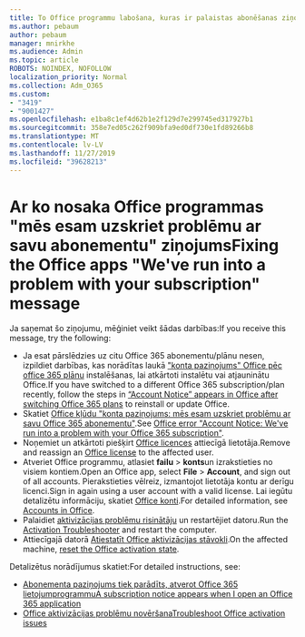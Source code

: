 ```yaml
---
title: To Office programmu labošana, kuras ir palaistas abonēšanas ziņojumā
ms.author: pebaum
author: pebaum
manager: mnirkhe
ms.audience: Admin
ms.topic: article
ROBOTS: NOINDEX, NOFOLLOW
localization_priority: Normal
ms.collection: Adm_O365
ms.custom:
- "3419"
- "9001427"
ms.openlocfilehash: e1ba8c1ef4d62b1e2f129d7e299745ed317927b1
ms.sourcegitcommit: 358e7ed05c262f909bfa9ed0df730e1fd89266b8
ms.translationtype: MT
ms.contentlocale: lv-LV
ms.lasthandoff: 11/27/2019
ms.locfileid: "39628213"
---
```

# <a name="fixing-the-office-apps-weve-run-into-a-problem-with-your-subscription-message"></a><span data-ttu-id="1476c-102">Ar ko nosaka Office programmas "mēs esam uzskriet problēmu ar savu abonementu" ziņojums</span><span class="sxs-lookup"><span data-stu-id="1476c-102">Fixing the Office apps "We've run into a problem with your subscription" message</span></span>

<span data-ttu-id="1476c-103">Ja saņemat šo ziņojumu, mēģiniet veikt šādas darbības:</span><span class="sxs-lookup"><span data-stu-id="1476c-103">If you receive this message, try the following:</span></span>

- <span data-ttu-id="1476c-104">Ja esat pārslēdzies uz citu Office 365 abonementu/plānu nesen, izpildiet darbības, kas norādītas laukā ["konta paziņojums" Office pēc office 365 plānu](https://support.office.com/article/account-notice-appears-in-office-after-switching-office-365-plans-857dc33a-1efc-4ce7-ac3f-ef616314e27d) instalēšanas, lai atkārtoti instalētu vai atjauninātu Office.</span><span class="sxs-lookup"><span data-stu-id="1476c-104">If you have switched to a different Office 365 subscription/plan recently, follow the steps in [“Account Notice” appears in Office after switching Office 365 plans](https://support.office.com/article/account-notice-appears-in-office-after-switching-office-365-plans-857dc33a-1efc-4ce7-ac3f-ef616314e27d) to reinstall or update Office.</span></span>
- <span data-ttu-id="1476c-105">Skatiet [Office kļūdu "konta paziņojums: mēs esam uzskriet problēmu ar savu Office 365 abonementu"](https://support.office.com/article/office-error-account-notice-we-ve-run-into-a-problem-with-your-office-365-subscription-17f71ecb-f53c-4f3d-ae18-7230ca1594c1).</span><span class="sxs-lookup"><span data-stu-id="1476c-105">See [Office error "Account Notice: We've run into a problem with your Office 365 subscription"](https://support.office.com/article/office-error-account-notice-we-ve-run-into-a-problem-with-your-office-365-subscription-17f71ecb-f53c-4f3d-ae18-7230ca1594c1).</span></span> 
- <span data-ttu-id="1476c-106">Noņemiet un atkārtoti piešķirt [Office licences](https://docs.microsoft.com/office365/admin/subscriptions-and-billing/assign-licenses-to-users?view=o365-worldwide#assign-licenses-to-one-user) attiecīgā lietotāja.</span><span class="sxs-lookup"><span data-stu-id="1476c-106">Remove and reassign an [Office license](https://docs.microsoft.com/office365/admin/subscriptions-and-billing/assign-licenses-to-users?view=o365-worldwide#assign-licenses-to-one-user) to the affected user.</span></span> 
- <span data-ttu-id="1476c-107">Atveriet Office programmu, atlasiet **failu** > **konts**un izrakstieties no visiem kontiem.</span><span class="sxs-lookup"><span data-stu-id="1476c-107">Open an Office app, select **File** > **Account**, and sign out of all accounts.</span></span> <span data-ttu-id="1476c-108">Pierakstieties vēlreiz, izmantojot lietotāja kontu ar derīgu licenci.</span><span class="sxs-lookup"><span data-stu-id="1476c-108">Sign in again using a user account with a valid license.</span></span> <span data-ttu-id="1476c-109">Lai iegūtu detalizētu informāciju, skatiet [Office konti](https://support.office.com/article/628ea040-f265-49de-b986-be09c3ebf8a9).</span><span class="sxs-lookup"><span data-stu-id="1476c-109">For detailed information, see [Accounts in Office](https://support.office.com/article/628ea040-f265-49de-b986-be09c3ebf8a9).</span></span>
- <span data-ttu-id="1476c-110">Palaidiet [aktivizācijas problēmu risinātāju](https://aka.ms/SARA-OfficeActivation-Alchemy) un restartējiet datoru.</span><span class="sxs-lookup"><span data-stu-id="1476c-110">Run the [Activation Troubleshooter](https://aka.ms/SARA-OfficeActivation-Alchemy) and restart the computer.</span></span>
- <span data-ttu-id="1476c-111">Attiecīgajā datorā [Atiestatīt Office aktivizācijas stāvokli](https://docs.microsoft.com/office365/troubleshoot/activation/reset-office-365-proplus-activation-state).</span><span class="sxs-lookup"><span data-stu-id="1476c-111">On the affected machine, [reset the Office activation state](https://docs.microsoft.com/office365/troubleshoot/activation/reset-office-365-proplus-activation-state).</span></span>

<span data-ttu-id="1476c-112">Detalizētus norādījumus skatiet:</span><span class="sxs-lookup"><span data-stu-id="1476c-112">For detailed instructions, see:</span></span> 
- [<span data-ttu-id="1476c-113">Abonementa paziņojums tiek parādīts, atverot Office 365 lietojumprogrammu</span><span class="sxs-lookup"><span data-stu-id="1476c-113">A subscription notice appears when I open an Office 365 application</span></span>](https://support.office.com/article/4cabe32c-f594-4c0e-9191-3d3ade10cceb)
- [<span data-ttu-id="1476c-114">Office aktivizācijas problēmu novēršana</span><span class="sxs-lookup"><span data-stu-id="1476c-114">Troubleshoot Office activation issues</span></span>](https://support.office.com/article/0d23d3c0-c19c-4b2f-9845-5344fedc4380)